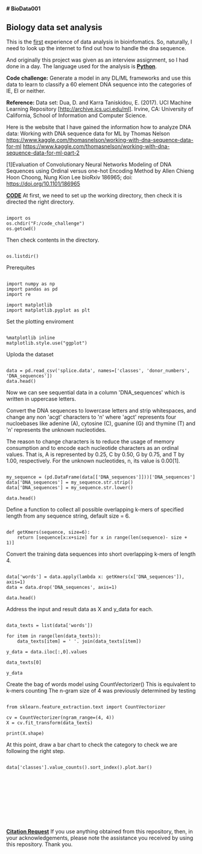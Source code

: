 <h4># BioData001</h4>
<h2>Biology data set analysis</h2>

This is the <u>first</u> experience of data analysis in bioinfomatics.
So, naturally, I need to look up the internet to find out how to handle the dna sequence.

And originally this project was given as an interview assignment, so I had done in a day.
The language used for the analysis is <b><u>Python</u></b>.

<b>Code challenge:</b>
Generate a model in any DL/ML frameworks and use this data to learn to classify
a 60 element DNA sequence into the categories of IE, EI or neither.

<b>Reference:</b>
Data set: Dua, D. and Karra Taniskidou, E. (2017). UCI Machine Learning Repository [http://archive.ics.uci.edu/ml].
Irvine, CA: University of California, School of Information and Computer Science.

Here is the website that I have gained the information how to analyze DNA data:
Working with DNA sequence data for ML by Thomas Nelson
https://www.kaggle.com/thomasnelson/working-with-dna-sequence-data-for-ml
https://www.kaggle.com/thomasnelson/working-with-dna-sequence-data-for-ml-part-2

[1]Evaluation of Convolutionary Neural Networks Modeling of DNA Sequences using Ordinal versus one-hot Encoding Method
by Allen Chieng Hoon Choong, Nung Kion Lee
bioRxiv 186965; doi: https://doi.org/10.1101/186965

<b><u>CODE</u></b>
At first, we need to set up the working directory, then check it is directed the right directory.
<pre><code>
import os
os.chdir("F:/code_challenge")
os.getcwd()
</code></pre>
Then check contents in the directory.
<pre><code>
os.listdir()
</pre></code>
Prerequites
<pre><code>
import numpy as np
import pandas as pd
import re

import matplotlib
import matplotlib.pyplot as plt
</pre></code>
Set the plotting enviroment
<pre><code>
%matplotlib inline
matplotlib.style.use("ggplot")
</pre></code>
Uploda the dataset
<pre><code>
data = pd.read_csv('splice.data', names=['classes', 'donor_numbers', 'DNA_sequences'])
data.head()
</pre></code>
Now we can see sequential data in a column 'DNA_sequences' which is written in uppercase letters.

Convert the DNA sequences to lowercase letters and strip whitespaces, and change any non 'acgt' characters to 'n'
where 'agct' represents four nucloebases like adenine (A), cytosine (C), guanine (G) and thymine (T) and
'n' represents the unknown nucleotides.

The reason to change characters is to reduce the usage of memory consumption and
to encode each nucleotide characters as an ordinal values.
That is, A is represented by 0.25, C by 0.50, G by 0.75, and T by 1.00, respectively.
For the unknown nucleotides, n, its value is 0.00[1].

<pre><code>
my_sequence = (pd.DataFrame(data[['DNA_sequences']]))['DNA_sequences']
data['DNA_sequences'] = my_sequence.str.strip()
data['DNA_sequences'] = my_sequence.str.lower()

data.head()
</pre></code>
Define a function to collect all possible overlapping k-mers of specified length from any sequence string, default size = 6.
<pre><code>
def getKmers(sequence, size=6):
    return [sequence[x:x+size] for x in range(len(sequence)- size + 1)]
</pre></code>
Convert the training data sequences into short overlapping k-mers of length 4.
<pre><code>
data['words'] = data.apply(lambda x: getKmers(x['DNA_sequences']), axis=1)
data = data.drop('DNA_sequences', axis=1)

data.head()
</pre></code>
Address the input and result data as X and y_data for each.
<pre><code>
data_texts = list(data['words'])

for item in range(len(data_texts)):
    data_texts[item] = ' '. join(data_texts[item])

y_data = data.iloc[:,0].values

data_texts[0]

y_data
</pre></code>
Create the bag of words model using CountVectorizer()
This is equivalent to k-mers counting
The n-gram size of 4 was previously determined by testing
<pre><code>
from sklearn.feature_extraction.text import CountVectorizer

cv = CountVectorizer(ngram_range=(4, 4))
X = cv.fit_transform(data_texts)

print(X.shape)
</pre></code>
At this point, draw a bar chart to check the category to check we are following the right step.
<pre><code>
data['classes'].value_counts().sort_index().plot.bar()
</pre></code>

<pre><code>

</pre></code>

<pre><code>

</pre></code>

<pre><code>

</pre></code>

<pre><code></pre></code>

<b><u>Citation Request</u></b>
If you use anything obtained from this repository, then, in your acknowledgements,
please note the assistance you received by using this repository.
Thank you.
